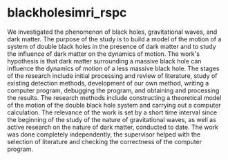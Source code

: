 # blackholesimri_rspc
We investigated the phenomenon of black holes, gravitational waves, and dark matter. 
The purpose of the study is to build a model of the motion of a system of 
double black holes in the presence of dark matter and to study the influence of 
dark matter on the dynamics of motion. 
The work's hypothesis is that dark matter surrounding a massive black hole 
can influence the dynamics of motion of a less massive black hole. 
The stages of the research include initial processing and review of literature, 
study of existing detection methods, development of our own method, writing a 
computer program, debugging the program, and obtaining and processing the 
results. 
The research methods include constructing a theoretical model of the 
motion of the double black hole system and carrying out a computer calculation. 
The relevance of the work is set by a short time interval since the beginning 
of the study of the nature of gravitational waves, as well as active research on the 
nature of dark matter, conducted to date. 
The work was done completely independently, the supervisor helped with 
the selection of literature and checking the correctness of the computer program.
